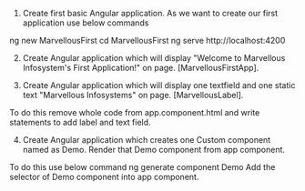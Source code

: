 1. Create first basic Angular application.
As we want to create our first application use below commands

ng new MarvellousFirst cd MarvellousFirst
ng serve
http://localhost:4200


2. Create Angular application which will display "Welcome to Marvellous Infosystem's First Application!" on page. [MarvellousFirstApp].


3. Create Angular application which will display one textfield and one static text
"Marvellous Infosystems" on page. [MarvellousLabel].

To do this remove whole code from app.component.html and write statements to add label and text field.


4. Create Angular application which creates one Custom component named as Demo. Render that Demo component from app component.

To do this use below command
ng generate component Demo
Add the selector of Demo component into app component.
